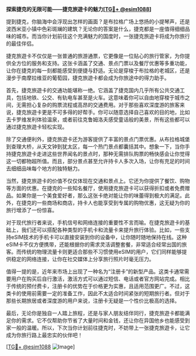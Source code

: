 **探索捷克的无限可能——捷克旅遊卡的魅力[[TG💪+ @esim1088](https://t.me/s/esim1088)]**

提到捷克，你脑海中会浮现出怎样的画面？是布拉格广场上悠扬的小提琴声，还是波西米亚小镇中色彩斑斓的建筑？无论你的答案是什么，捷克都是一座值得细细品味的城市。而当你计划前往这个充满魅力的国度时，一张捷克旅遊卡将成为你旅行的最佳伴侣。

捷克旅遊卡不仅仅是一张普通的旅游通票，它更像是一位贴心的旅行管家，为你提供全方位的服务和支持。这张卡涵盖了交通、景点门票以及餐厅优惠等多重功能，让你在捷克的每一刻都能感受到便捷与舒适。无论是穿梭于布拉格的老城区，还是漫步于南摩拉维亚的葡萄园，捷克旅遊卡都会成为你旅途中的得力助手。

首先，捷克旅遊卡的交通功能堪称一绝。它涵盖了捷克国内几乎所有公共交通工具，包括地铁、公交、有轨电车甚至是火车。这意味着你可以自由地穿梭于城市之间，无需担心复杂的购票流程或高昂的交通费用。对于那些喜欢深度游的旅客来说，捷克旅遊卡更是不可多得的好帮手。你可以随意选择自己喜欢的目的地，比如去卡罗维发利体验温泉，或者前往克鲁姆洛夫感受童话般的美景，所有这些都可以通过捷克旅遊卡轻松实现。

除了交通便利外，捷克旅遊卡还为游客提供了丰富的景点门票优惠。从布拉格城堡到查理大桥，从天文钟到犹太区，每一个热门景点都囊括其中。想象一下，当你手持捷克旅遊卡走进这些世界闻名的景点时，那种无需排队购票的畅快感会让你觉得这一切都物超所值。而且，部分景点甚至允许持卡人多次入场，让你有充足的时间去细细品味每个地方的独特魅力。

当然，捷克旅遊卡的价值不仅仅体现在交通和景点上。它还为你提供了餐饮、购物等方面的优惠。在捷克的一些知名餐厅，使用捷克旅遊卡可以获得折扣或者免费赠品。如果你是一个美食爱好者，那么这张卡绝对能让你的味蕾得到极大的满足。此外，在捷克的一些商场和商店，持卡人也能享受到专属的购物优惠，这无疑为你的旅行增添了一份惊喜。

对于现代旅行者来说，手机信号和网络连接的重要性不言而喻。在捷克旅遊卡的基础上，我们还可以搭配各种类型的手机卡和流量卡来提升旅行体验。比如，一些支持eSIM技术的手机卡可以直接安装到你的设备中，让你随时随地保持在线。这种eSIM卡不仅方便携带，还能根据你的需求灵活调整套餐，非常适合经常出国的旅客。而传统的物理流量卡则更适合那些不习惯使用eSIM的用户，它们同样能够提供稳定的网络连接，让你在社交媒体上分享旅行照片时毫无压力。

值得一提的是，近年来市场上出现了一种名为“注册卡”的新型产品。这类卡通常需要用户在购买后自行激活，激活方式可以通过短信、电话或者官方网站完成。相比于传统的预付费卡，注册卡的优势在于价格更为实惠，且适用范围更广。不过，这类卡的使用前需要一定的准备工作，因此不太适合时间紧张的短期旅行者。但对于那些长期旅居或者深度游的用户来说，注册卡无疑是一个性价比极高的选择。

最后，无论你是独自一人踏上旅程，还是与家人朋友结伴同行，捷克旅遊卡都能满足你的需求。它不仅帮助你节省了大量时间和金钱，还让你在异国他乡也能感受到家一般的温暖。所以，下次当你计划前往捷克时，不妨带上一张捷克旅遊卡，让它成为你旅行路上最忠实的伙伴吧！

[[TG💪+ @esim1088](https://t.me/s/esim1088) ![Image](https://i.postimg.cc/4NQfJmqS/Snipaste-2025-05-13-00-14-12.png)]